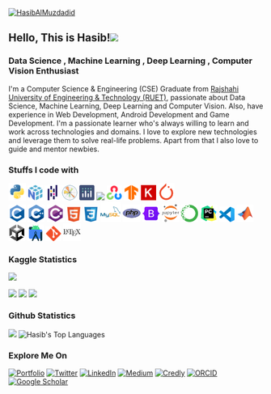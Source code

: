 <a href="https://github.com/HasibAlMuzdadid" target="_blank"><p align="left"> <img src="https://komarev.com/ghpvc/?username=HasibAlMuzdadid&label=Profile%20views&color=129e00" alt="HasibAlMuzdadid" /></a>
      
<h2 align="left">Hello, This is Hasib!<img src="https://raw.githubusercontent.com/iampavangandhi/iampavangandhi/master/gifs/Hi.gif" width="25px"><h3 align="left">Data Science , Machine Learning , Deep Learning , Computer Vision Enthusiast</h3></h2>

      
<p align="left">I'm a Computer Science & Engineering (CSE) Graduate from <a href="https://www.ruet.ac.bd/">Rajshahi University of Engineering & Technology (RUET)<a>, passionate about Data Science, Machine Learning, Deep Learning and Computer Vision. Also, have experience in Web Development, Android Development and Game Development. I'm a passionate learner who's always willing to learn and work across technologies and domains. I love to explore new technologies and leverage them to solve real-life problems. Apart from that I also love to guide and mentor newbies.<br>
<p/>
      
<h3>Stuffs I code with</h3>
<p>
<img width="34px" src="https://raw.githubusercontent.com/devicons/devicon/master/icons/python/python-original.svg" /> 
<img width="30px" src="https://raw.githubusercontent.com/devicons/devicon/master/icons/numpy/numpy-original.svg" /> 
<img width="30px" src="https://raw.githubusercontent.com/devicons/devicon/master/icons/pandas/pandas-original.svg" />
<img width="30px" src="https://raw.githubusercontent.com/devicons/devicon/master/icons/matplotlib/matplotlib-original.svg" /> 
<img width="30px" src="https://raw.githubusercontent.com/devicons/devicon/master/icons/plotly/plotly-original.svg" /> 
<img width="55px" src="https://upload.wikimedia.org/wikipedia/commons/0/05/Scikit_learn_logo_small.svg" /> 
<img width="30px" src="https://github.com/devicons/devicon/blob/master/icons/opencv/opencv-original.svg" /> 
<img width="30px" src="https://github.com/devicons/devicon/blob/master/icons/tensorflow/tensorflow-original.svg" /> 
<img width="30px" src="https://github.com/devicons/devicon/blob/master/icons/keras/keras-original.svg" /> 
<img width="34px" src="https://github.com/devicons/devicon/blob/master/icons/pytorch/pytorch-original.svg" /> 
<br>      
<img width="34px" src="https://raw.githubusercontent.com/devicons/devicon/master/icons/c/c-original.svg" /> 
<img width="34px" src="https://raw.githubusercontent.com/devicons/devicon/master/icons/cplusplus/cplusplus-original.svg" /> 
<img width="34px" src="https://raw.githubusercontent.com/devicons/devicon/master/icons/csharp/csharp-original.svg" />       
<img width="30px" src="https://raw.githubusercontent.com/devicons/devicon/master/icons/html5/html5-original.svg" /> 
<img width="30px" src="https://raw.githubusercontent.com/devicons/devicon/master/icons/css3/css3-original.svg" /> 
<img width="40px" src="https://raw.githubusercontent.com/devicons/devicon/master/icons/mysql/mysql-original-wordmark.svg" /> 
<img width="35px" src="https://raw.githubusercontent.com/devicons/devicon/master/icons/php/php-original.svg" /> 
<img width="34px" src="https://raw.githubusercontent.com/devicons/devicon/master/icons/bootstrap/bootstrap-original.svg" />
<img width="35px" src="https://raw.githubusercontent.com/devicons/devicon/master/icons/jupyter/jupyter-original-wordmark.svg" /> 
<img width="34px" src="https://github.com/devicons/devicon/blob/master/icons/anaconda/anaconda-original.svg" /> 
<img width="34px" src="https://raw.githubusercontent.com/devicons/devicon/master/icons/pycharm/pycharm-original.svg" /> 
<img width="30px" src="https://raw.githubusercontent.com/devicons/devicon/master/icons/vscode/vscode-original.svg" /> 
<img width="34px" src="https://raw.githubusercontent.com/devicons/devicon/master/icons/matlab/matlab-original.svg" /> 
<img width="33px" src="https://raw.githubusercontent.com/devicons/devicon/master/icons/unity/unity-original.svg" /> 
<img width="33px" src="https://raw.githubusercontent.com/devicons/devicon/master/icons/androidstudio/androidstudio-original.svg" /> 
<img width="30px" src="https://github.com/devicons/devicon/blob/master/icons/git/git-original.svg" /> 
<img width="35px" src="https://github.com/devicons/devicon/blob/master/icons/latex/latex-original.svg" /> 
</p>  
      
      
<h3>Kaggle Statistics</h3>
<div align="left">
<a href="https://www.kaggle.com/hasibalmuzdadid"><img src="https://road-to-kaggle-grandmaster.vercel.app/api/simple/hasibalmuzdadid" /></a>
</div>
<p align="left">
<img src="https://road-to-kaggle-grandmaster.vercel.app/api/badges/hasibalmuzdadid/dataset" />
<img src="https://road-to-kaggle-grandmaster.vercel.app/api/badges/hasibalmuzdadid/notebook" />
<img src="https://road-to-kaggle-grandmaster.vercel.app/api/badges/hasibalmuzdadid/discussion" />
</p>

      
<h3>Github Statistics</h3>     
<div align="left">
<!-- <a href="https://github.com/HasibAlMuzdadid">
<img height="180em" src="https://github-readme-stats.vercel.app/api?username=HasibAlMuzdadid&show_icons=true&theme=gotham&include_all_commits=true&count_private=true&icon_color=FA8B00&hide_border=true" alt="Hasib's GitHub Stats"/> -->
<img height="180em" src="https://streak-stats.demolab.com?user=HasibAlMuzdadid&theme=dark&hide_border=true&count_private=true&background=0D1117">
<img height="180em" src="https://github-readme-stats-7crm.vercel.app/api/top-langs/?username=HasibAlMuzdadid&layout=compact&theme=dark&hide_border=true&bg_color=0D1117" alt="Hasib's Top Languages"/>
</a>
</div>     
      
      

<h3>Explore Me On</h3>      
<p>
<a href="https://hasibalmuzdadid.github.io" target="_blank"><img alt="Portfolio" src="https://img.shields.io/badge/Portfolio-%23000000.svg?style=flat-square&logo=Microsoft-edge&logoColor=FF7139&logoWidth=20" /></a>
<a href="https://twitter.com/muzdadid" target="_blank"><img alt="Twitter" src="https://img.shields.io/badge/Twitter-%23000000.svg?style=flat-square&logo=X&logoColor=white&logoWidth=20" /></a> 
<a href="https://www.linkedin.com/in/hasibalmuzdadid/" target="_blank"><img alt="LinkedIn" src="https://img.shields.io/badge/linkedIn-%230366c3.svg?style=flat-square&logo=linkedin&logoColor=white&logoWidth=20" /></a> 
<a href="https://www.kaggle.com/hasibalmuzdadid" target="_blank"><img alt="Medium" src="https://img.shields.io/badge/Kaggle-%2320beff.svg?style=flat-square&logo=kaggle&logoColor=white&logoWidth=20" /></a>
<a href="https://www.credly.com/users/hasibalmuzdadid" target="_blank"><img alt="Credly" src="https://img.shields.io/badge/Credly-%23fc720e.svg?style=flat-square&logo=credly&logoColor=white&logoWidth=20" /></a> 
<a href="https://orcid.org/0009-0003-4122-0616" target="_blank"><img alt="ORCID" src="https://img.shields.io/badge/ORCID-%2388CE02.svg?style=flat-square&logo=orcid&logoColor=white&logoWidth=20" /></a>
<a href="https://scholar.google.com/citations?user=6GHNW0sAAAAJ" target="_blank"><img alt="Google Scholar" src="https://img.shields.io/badge/Google Scholar-%234285F4.svg?style=flat-square&logo=googlescholar&logoColor=white&logoWidth=20" /></a>
</p>



